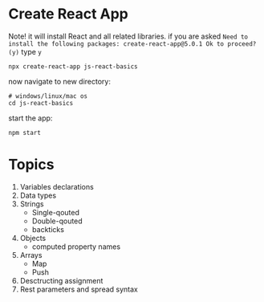 # Create React App

Note! it will install React and all related libraries.
if you are asked ```Need to install the following packages:
create-react-app@5.0.1
Ok to proceed? (y)```
type `y`

```
npx create-react-app js-react-basics
```

now navigate to new directory:
```
# windows/linux/mac os
cd js-react-basics
```

start the app:

```
npm start
```
# Topics
1. Variables declarations
2. Data types
3. Strings
    * Single-qouted
    * Double-qouted
    * backticks
4. Objects
    * computed property names
5. Arrays
    * Map
    * Push
6. Desctructing assignment
7. Rest parameters and spread syntax
